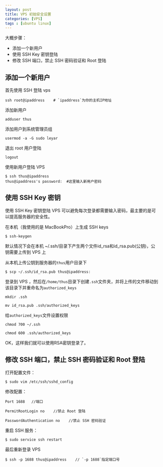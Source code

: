 ```yaml
---
layout: post
title: VPS 初始安全设置
categories: [VPS]
tags : [ubuntu linux]
---
```


大概步骤：

- 添加一个新用户
- 使用 SSH Key 密钥登陆
- 修改 SSH 端口，禁止 SSH 密码验证和 Root 登陆

## 添加一个新用户

首先使用 SSH 登陆 vps

```
ssh root@ipaddress    # `ipaddress`为你的主机IP地址
```

添加新用户

```
adduser thus
```

添加用户到系统管理员组

```
usermod -a -G sudo leyar
```

退出 root 用户登陆

```
logout
```

使用新用户登陆 VPS

```
$ ssh thus@ipaddress
thus@ipaddress's password:  #这里输入新用户密码
```


## 使用 SSH Key 密钥

使用 SSH Key 密钥登陆 VPS 可以避免每次登录都需要输入密码，最主要的是可以提高服务器的安全性。

在本机（我使用的是 MacBookPro）上生成 SSH keys

```
$ ssh-keygen
```
默认情况下会在本机 ~/.ssh/目录下产生两个文件id_rsa和id_rsa.pub(公钥)，公钥需要上传到 VPS 上

从本机上传公钥到服务器的`thus`用户目录下

```
$ scp ~/.ssh/id_rsa.pub thus@ipaddress:
```

登录到 VPS ，然后在`/home/thus`目录下创建`.ssh`文件夹，并将上传的文件移动到该目录下并重命名为`authorized_keys`

```
mkdir .ssh

mv id_rsa.pub .ssh/authorized_keys
```

给`authorized_keys`文件设置权限

```
chmod 700 ~/.ssh

chmod 600 .ssh/authorized_keys
```

OK，这样我们就可以使用RSA密钥登录了。


## 修改 SSH 端口，禁止 SSH 密码验证和 Root 登陆

打开配置文件：

```
$ sudo vim /etc/ssh/sshd_config
```

修改配置：

```
Port 1688   //端口

PermitRootLogin no    //禁止 Root 登陆

PasswordAuthentication no    //禁止 SSH 密码验证
```

重启 SSH 服务：

```
$ sudo service ssh restart
```

最后重新登录 VPS

```
$ ssh -p 1688 thus@ipaddress    // `-p 1688`指定端口号
```
